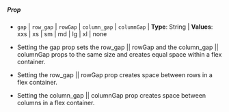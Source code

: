 ##### Prop

- `gap` | `row_gap` | `rowGap` | `column_gap` | `columnGap` | **Type**: String | **Values**: xxs | xs | sm | md | lg | xl | none

* Setting the gap prop sets the row_gap || rowGap and the column_gap || columnGap props to the same size and creates equal space within a flex container.

* Setting the row_gap || rowGap prop creates space between rows in a flex container.

* Setting the column_gap || columnGap prop creates space between columns in a flex container.
